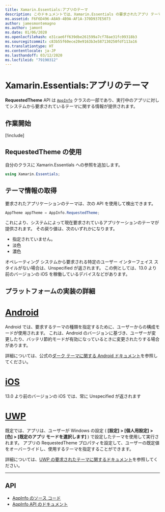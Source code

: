 ```yaml
---
title: Xamarin.Essentials:アプリのテーマ
description: このドキュメントでは、Xamarin.Essentials の要求されたアプリ テーマに関する API について説明します。実行中のアプリに対して要求されているテーマ スタイルに関する情報が記載されています。
ms.assetid: F6F6D496-A8A9-4B9A-AF1A-370D937E5073
author: jamesmontemagno
ms.author: jamont
ms.date: 01/06/2020
ms.openlocfilehash: e31cae6ff639dbe261599a7cf78ae31fc09318b3
ms.sourcegitcommit: c83b55f60ece20e9163b3e587130250fdf113a16
ms.translationtype: HT
ms.contentlocale: ja-JP
ms.lasthandoff: 03/12/2020
ms.locfileid: "79190312"
---
```

# <a name="xamarinessentials-app-theme"></a>Xamarin.Essentials:アプリのテーマ

**RequestedTheme** API は [`AppInfo`](app-information.md) クラスの一部であり、実行中のアプリに対してシステムから要求されているテーマに関する情報が提供されます。

## <a name="get-started"></a>作業開始

[!include[](~/essentials/includes/get-started.md)]

## <a name="using-requestedtheme"></a>RequestedTheme の使用

自分のクラスに Xamarin.Essentials への参照を追加します。

```csharp
using Xamarin.Essentials;
```

## <a name="obtaining-theme-information"></a>テーマ情報の取得

要求されたアプリケーションのテーマは、次の API を使用して検出できます。

```csharp
AppTheme appTheme = AppInfo.RequestedTheme;

```

これにより、システムによって現在要求されているアプリケーションのテーマが提供されます。 その戻り値は、次のいずれかになります。

* 指定されていません。
* 淡色
* 濃色

オペレーティング システムから要求される特定のユーザー インターフェイス スタイルがない場合は、Unspecified が返されます。 この例としては、13.0 より前のバージョンの iOS を稼働しているデバイスなどがあります。


## <a name="platform-implementation-specifics"></a>プラットフォームの実装の詳細

# <a name="android"></a>[Android](#tab/android)

Android では、要求するテーマの種類を指定するために、ユーザーからの構成モードが使用されます。 これは、Android のバージョンに基づき、ユーザーが変更したり、バッテリ節約モードが有効になっているときに変更されたりする場合があります。

詳細については、公式の[ダーク テーマに関する Android ドキュメント](https://developer.android.com/guide/topics/ui/look-and-feel/darktheme)を参照してください。


# <a name="ios"></a>[iOS](#tab/ios)

13.0 より前のバージョンの iOS では、常に Unspecified が返されます 


# <a name="uwp"></a>[UWP](#tab/uwp)

既定では、アプリは、ユーザーが Windows の設定 ( **[設定] > [個人用設定] > [色] > [既定のアプリ モードを選択します]** ) で設定したテーマを使用して実行されます。 アプリの RequestedTheme プロパティを設定して、ユーザーの既定値をオーバーライドし、使用するテーマを指定することができます。

詳細については、[UWP の要求されたテーマに関するドキュメント](https://docs.microsoft.com/uwp/api/windows.ui.xaml.application.requestedtheme)を参照してください。

--------------

## <a name="api"></a>API

- [AppInfo のソース コード](https://github.com/xamarin/Essentials/tree/master/Xamarin.Essentials/AppInfo)
- [AppInfo API のドキュメント](xref:Xamarin.Essentials.AppInfo)
